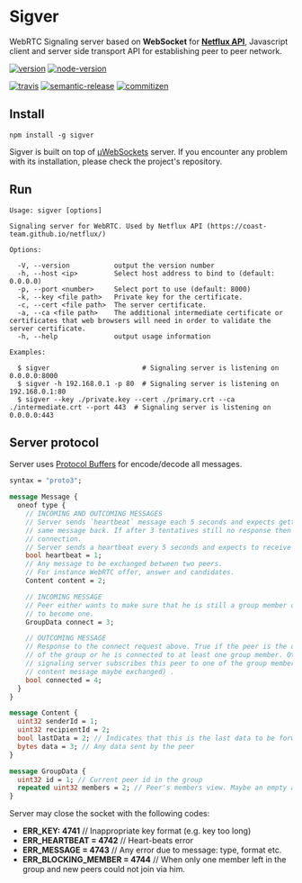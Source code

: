 # Sigver

WebRTC Signaling server based on **WebSocket** for [**Netflux API**](https://coast-team.github.io/netflux), Javascript client and server side transport API for establishing peer to peer network.

[![version](https://img.shields.io/npm/v/sigver.svg?style=flat-square)](https://www.npmjs.com/package/sigver)
[![node-version](https://img.shields.io/node/v/sigver.svg?style=flat-square)](https://nodejs.org/en/)

[![travis](https://travis-ci.org/coast-team/sigver.svg?branch=master&style=flat-square)](https://travis-ci.org/coast-team/sigver)
[![semantic-release](https://img.shields.io/badge/%20%20%F0%9F%93%A6%F0%9F%9A%80-semantic--release-e10079.svg?style=flat-square)](https://github.com/semantic-release/semantic-release)
[![commitizen](https://img.shields.io/badge/commitizen-friendly-brightgreen.svg?style=flat-square)](http://commitizen.github.io/cz-cli)

## Install

```shell
npm install -g sigver
```

Sigver is built on top of [µWebSockets](https://github.com/uNetworking/uWebSockets) server. If you encounter any problem with its installation, please check the project's repository.

## Run

```shell
Usage: sigver [options]

Signaling server for WebRTC. Used by Netflux API (https://coast-team.github.io/netflux/)

Options:

  -V, --version           output the version number
  -h, --host <ip>         Select host address to bind to (default: 0.0.0.0)
  -p, --port <number>     Select port to use (default: 8000)
  -k, --key <file path>   Private key for the certificate.
  -c, --cert <file path>  The server certificate.
  -a, --ca <file path>    The additional intermediate certificate or certificates that web browsers will need in order to validate the server certificate.
  -h, --help              output usage information

Examples:

  $ sigver                       # Signaling server is listening on 0.0.0.0:8000
  $ sigver -h 192.168.0.1 -p 80  # Signaling server is listening on 192.168.0.1:80
  $ sigver --key ./private.key --cert ./primary.crt --ca ./intermediate.crt --port 443  # Signaling server is listening on 0.0.0.0:443
```

## Server protocol

Server uses [Protocol Buffers](https://developers.google.com/protocol-buffers/) for encode/decode all messages.

```protobuf
syntax = "proto3";

message Message {
  oneof type {
    // INCOMING AND OUTCOMING MESSAGES
    // Server sends `heartbeat` message each 5 seconds and expects getting the
    // same message back. If after 3 tentatives still no response then close the
    // connection.
    // Server sends a heartbeat every 5 seconds and expects to receive it as well. After three missed heartbeats
    bool heartbeat = 1;
    // Any message to be exchanged between two peers.
    // For instance WebRTC offer, answer and candidates.
    Content content = 2;

    // INCOMING MESSAGE
    // Peer either wants to make sure that he is still a group member or wants
    // to become one.
    GroupData connect = 3;

    // OUTCOMING MESSAGE
    // Response to the connect request above. True if the peer is the only member
    // of the group or he is connected to at least one group member. Otherwise the
    // signaling server subscribes this peer to one of the group member (i.e. the
    // content message maybe exchanged) .
    bool connected = 4;
  }
}

message Content {
  uint32 senderId = 1;
  uint32 recipientId = 2;
  bool lastData = 2; // Indicates that this is the last data to be forwarded
  bytes data = 3; // Any data sent by the peer
}

message GroupData {
  uint32 id = 1; // Current peer id in the group
  repeated uint32 members = 2; // Peer's members view. Maybe an empty array.
}
```

Server may close the socket with the following codes:

- **ERR_KEY: 4741** // Inappropriate key format (e.g. key too long)
- **ERR_HEARTBEAT = 4742** // Heart-beats error
- **ERR_MESSAGE = 4743** // Any error due to message: type, format etc.
- **ERR_BLOCKING_MEMBER = 4744** // When only one member left in the group and new peers could not join via him.

